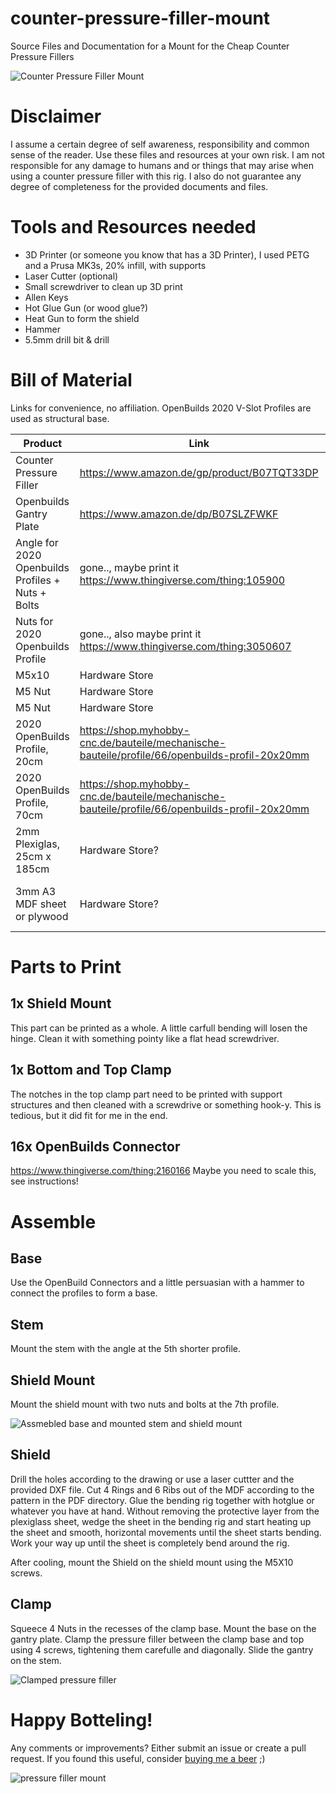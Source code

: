 # counter-pressure-filler-mount
Source Files and Documentation for a Mount for the Cheap Counter Pressure Fillers

![Counter Pressure Filler Mount](./images/pressure_fillter_mount_cleanv1.png "Counter Pressure Filler Mount")

# Disclaimer
I assume a certain degree of self awareness, responsibility and common sense of the reader. Use these files and resources at your own risk. I am not responsible for any damage to humans and or things that may arise when using a counter pressure filler with this rig. I also do not guarantee any degree of completeness for the provided documents and files.

# Tools and Resources needed
* 3D Printer (or someone you know that has a 3D Printer), I used PETG and a Prusa MK3s, 20% infill, with supports
* Laser Cutter (optional)
* Small screwdriver to clean up 3D print
* Allen Keys
* Hot Glue Gun (or wood glue?)
* Heat Gun to form the shield
* Hammer
* 5.5mm drill bit & drill

# Bill of Material
Links for convenience, no affiliation. OpenBuilds 2020 V-Slot Profiles are used as structural base.


| Product | Link | Amount |
| --- | --- | --- |
| Counter Pressure Filler | https://www.amazon.de/gp/product/B07TQT33DP | 1 |
| Openbuilds Gantry Plate | https://www.amazon.de/dp/B07SLZFWKF | 1 |
| Angle for 2020 Openbuilds Profiles + Nuts + Bolts | gone.., maybe print it https://www.thingiverse.com/thing:105900 | 1 |
| Nuts for 2020 Openbuilds Profile | gone.., also maybe print it https://www.thingiverse.com/thing:3050607 | 2 |
| M5x10 | Hardware Store | 4 |
| M5 Nut | Hardware Store | 6 |
| M5 Nut | Hardware Store | 6 |
| 2020 OpenBuilds Profile, 20cm | https://shop.myhobby-cnc.de/bauteile/mechanische-bauteile/profile/66/openbuilds-profil-20x20mm | 9 |
| 2020 OpenBuilds Profile, 70cm | https://shop.myhobby-cnc.de/bauteile/mechanische-bauteile/profile/66/openbuilds-profil-20x20mm | 1 |
| 2mm Plexiglas, 25cm x 185cm | Hardware Store? | 1 |
| 3mm A3 MDF sheet or plywood | Hardware Store? | 1, maybe 2 to be sure |

# Parts to Print

## 1x Shield Mount
This part can be printed as a whole. A little carfull bending will losen the hinge. Clean it with something pointy like a flat head screwdriver.

## 1x Bottom and Top Clamp
The notches in the top clamp part need to be printed with support structures and then cleaned with a screwdrive or something hook-y. This is tedious, but it did fit for me in the end.

## 16x OpenBuilds Connector
https://www.thingiverse.com/thing:2160166
Maybe you need to scale this, see instructions!


# Assemble

## Base
Use the OpenBuild Connectors and a little persuasian with a hammer to connect the profiles to form a base.

## Stem
Mount the stem with the angle at the 5th shorter profile.

## Shield Mount
Mount the shield mount with two nuts and bolts at the 7th profile.

![Assmebled base and mounted stem and shield mount](./images/base_mount.jpg "Assmebled base and mounted stem and shield mount")

## Shield
Drill the holes according to the drawing or use a laser cuttter and the provided DXF file.
Cut 4 Rings and 6 Ribs out of the MDF according to the pattern in the PDF directory. 
Glue the bending rig together with hotglue or whatever you have at hand.
Without removing the protective layer from the plexiglass sheet, wedge the sheet in the bending rig and start heating up the sheet and smooth, horizontal movements until the sheet starts bending. Work your way up until the sheet is completely bend around the rig.

After cooling, mount the Shield on the shield mount using the M5X10 screws.

## Clamp
Squeece 4 Nuts in the recesses of the clamp base. Mount the base on the gantry plate.
Clamp the pressure filler between the clamp base and top using 4 screws, tightening them carefulle and diagonally.
Slide the gantry on the stem.

![Clamped pressure filler](./images/clamp.jpg "Clamped pressure filler")

# Happy Botteling!
Any comments or improvements? Either submit an issue or create a pull request. If you found this useful, consider [buying me a beer](https://paypal.me/felixkosmalla) ;) 

![ pressure filler mount](./images/full.jpg "pressure filler mount")



